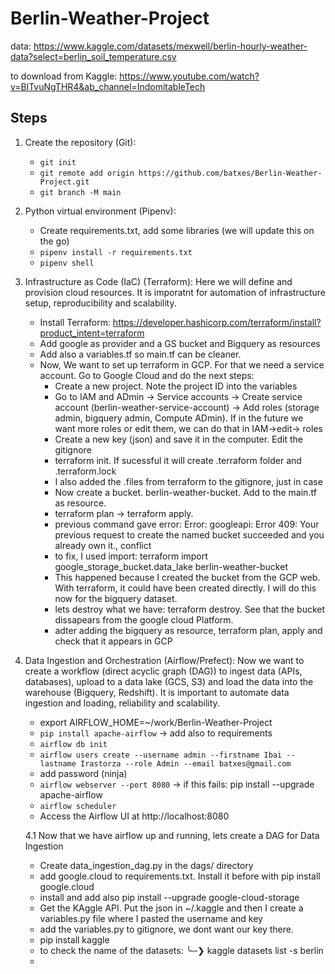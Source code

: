 # Berlin-Weather-Project

data: https://www.kaggle.com/datasets/mexwell/berlin-hourly-weather-data?select=berlin_soil_temperature.csv

to download from Kaggle: https://www.youtube.com/watch?v=BlTvuNgTHR4&ab_channel=IndomitableTech


## Steps

1. Create the repository (Git):
    - `git init`
    - `git remote add origin https://github.com/batxes/Berlin-Weather-Project.git`
    - `git branch -M main`

2. Python virtual environment (Pipenv):
    - Create requirements.txt, add some libraries (we will update this on the go)
    - `pipenv install -r requirements.txt`
    - `pipenv shell`

3. Infrastructure as Code (IaC) (Terraform):
    Here we will define and provision cloud resources. It is imporatnt for automation of infrastructure setup, reproducibility and scalability.
    - Install Terraform: https://developer.hashicorp.com/terraform/install?product_intent=terraform
    - Add google as provider and a GS bucket and Bigquery as resources
    - Add also a variables.tf so main.tf can be cleaner.
    - Now, We want to set up terraform in GCP. For that we need a service account. Go to Google Cloud and do the next steps:
        - Create a new project. Note the project ID into the variables 
        - Go to IAM and ADmin -> Service accounts -> Create service account (berlin-weather-service-account) -> Add roles (storage admin, bigquery admin, Compute ADmin). If in the future we want more roles or edit them, we can do that in IAM->edit-> roles
        - Create a new key (json) and save it in the computer. Edit the gitignore
        - terraform init. If sucessful it will create .terraform folder and .terraform.lock
        - I also added the .files from terraform to the gitignore, just in case
        - Now create a bucket. berlin-weather-bucket. Add to the main.tf as resource.
        - terraform plan -> terraform apply.
        - previous command gave error: Error: googleapi: Error 409: Your previous request to create the named bucket succeeded and you already own it., conflict 
        -  to fix, I used import: terraform import google_storage_bucket.data_lake berlin-weather-bucket
        - This happened because I created the bucket from the GCP web. With terraform, it could have been created directly. I will do this now for the bigquery dataset.
        - lets destroy what we have: terraform destroy. See that the bucket dissapears from the google cloud Platform.
        - adter adding the bigquery as resource, terraform plan, apply and check that it appears in GCP
        
4. Data Ingestion and Orchestration (Airflow/Prefect): Now we want to create a workflow (direct acyclic graph (DAG)) to ingest data (APIs, databases), upload to a data lake (GCS, S3) and load the data into the warehouse (Bigquery, Redshift). It is important to automate data ingestion and loading, reliability and scalability.
    - export AIRFLOW_HOME=~/work/Berlin-Weather-Project
    - `pip install apache-airflow` -> add also to requirements
    - `airflow db init`
    - `airflow users create --username admin --firstname Ibai --lastname Irastorza --role Admin --email batxes@gmail.com`
    -  add password (ninja)
    - `airflow webserver --port 8080` -> if this fails: pip install --upgrade apache-airflow
    - `airflow scheduler`
    - Access the Airflow UI at http://localhost:8080
    
    4.1  Now that we have airflow up and running, lets create a DAG for Data Ingestion

    - Create data_ingestion_dag.py in the dags/ directory
    - add google.cloud to requirements.txt. Install it before with pip install google.cloud
    - install and add also pip install --upgrade google-cloud-storage
    - Get the KAggle API. Put the json in ~/.kaggle and then I create a variables.py file where I pasted the username and key
    - add the variables.py to gitignore, we dont want our key there.
    - pip install kaggle
    - to check the name of the datasets: ╰─❯ kaggle datasets list -s berlin                                                                                
    - 


